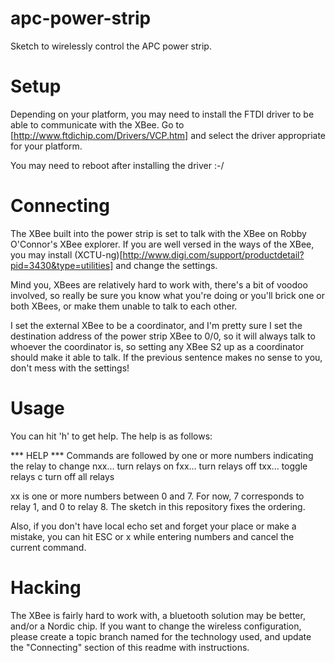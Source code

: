 apc-power-strip
===============

Sketch to wirelessly control the APC power strip.

Setup
=====

Depending on your platform, you may need to install the FTDI driver to be able to communicate with
the XBee.  Go to [http://www.ftdichip.com/Drivers/VCP.htm] and select the driver appropriate for your platform.

You may need to reboot after installing the driver :-/

Connecting
==========

The XBee built into the power strip is set to talk with the XBee on Robby O'Connor's XBee explorer.  If you are
well versed in the ways of the XBee, you may install 
(XCTU-ng)[http://www.digi.com/support/productdetail?pid=3430&type=utilities] and change the settings.

Mind you, XBees are relatively hard to work with, there's a bit of voodoo involved, so really be sure you know what
you're doing or you'll brick one or both XBees, or make them unable to talk to each other.  

I set the external XBee
to be a coordinator, and I'm pretty sure I set the destination address of the power strip XBee to 0/0, so it will 
always talk to whoever the coordinator is, so setting any XBee S2 up as a coordinator should make it able to talk.
If the previous sentence makes no sense to you, don't mess with the settings!

Usage
=====

You can hit 'h' to get help.  The help is as follows:

*** HELP ***
Commands are followed by one or more numbers indicating the relay to change
    nxx... turn relays on
    fxx... turn relays off
    txx... toggle relays
    c turn off all relays

xx is one or more numbers between 0 and 7.  For now, 7 corresponds to relay 1, and 0 to relay 8.  The sketch
in this repository fixes the ordering.

Also, if you don't have local echo set and forget your place or make a mistake, you can hit ESC or x while
entering numbers and cancel the current command.

Hacking
=======

The XBee is fairly hard to work with, a bluetooth solution may be better, and/or a Nordic chip.  If you want
to change the wireless configuration, please create a topic branch named for the technology used, and update
the "Connecting" section of this readme with instructions.

